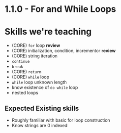 # 1.1.0 - For and While Loops

# Skills we're teaching
- (CORE) `for` loop **review**
- (CORE) initialization, condition, incrementor	**review**
- (CORE) string iteration
- `continue`
- `break`
- (CORE) `return`
- (CORE) `while` loop
- `while` loop unknown length
- know existence of `do while` loop
- nested loops

## Expected Existing skills
- Roughly familiar with basic for loop construction
- Know strings are 0 indexed